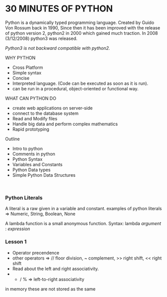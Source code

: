 # 30 MINUTES OF PYTHON

Python is a dynamically typed programming language. Created by Guido Von Rossum back in 1990, Since then it has been improved with the release of python version 2, python2 in 2000 which gained much traction. In 2008 (3/12/2008) python3 was released.

*Python3 is not backward compatible with python2.*


WHY PYTHON
 - Cross Platform
 - Simple syntax
 - Concise
 - Interpreted language. (Code can be executed as soon as it is run).
 - can be run in a procedural, object-oriented or functional way.


WHAT CAN PYTHON DO
- create web applications on server-side
- connect to the database system
- Read and Modify files
- Handle big data and perform complex mathematics
- Rapid prototyping


Outline

- Intro to python
- Comments in python
- Python Syntax
- Variables and Constants
- Python Data types
- Simple Python Data Structures

<br />


### Python Literals
A literal is a raw given in a variable and constant. examples of python literals => Numeric, String, Boolean, None


A lambda function is a small anonymous function. Syntax: lambda *argument* : *expression*




### Lesson 1

- Operator precendence
- other operators => // floor division, ~ complement, >> right shift, << right shift
- Read about the left and right associativity.
- * / % => left-to-right associativity



in memory these are not stored as the same

